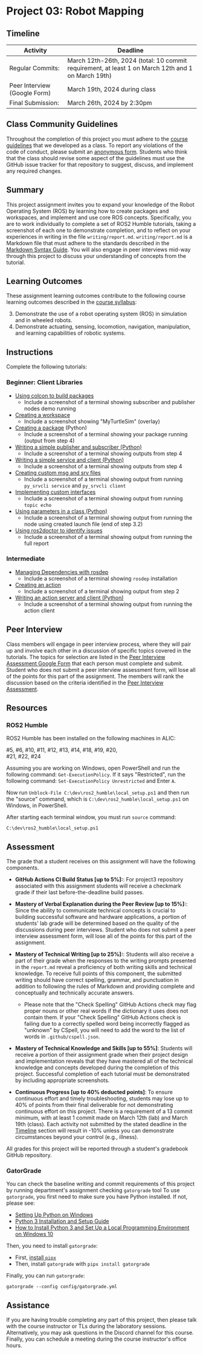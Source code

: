 # Project 03: Robot Mapping

## Timeline

Activity                   | Deadline
-------------------------- | ------------------------------
Regular Commits:  | March 12th-26th, 2024 (total: 10 commit requirement, at least 1 on March 12th and 1 on March 19th)
Peer Interview (Google Form) | March 19th, 2024 during class
Final Submission: | March 26th, 2024 by 2:30pm

## Class Community Guidelines

Throughout the completion of this project you must adhere to the [course guidelines](https://github.com/CMPSC-304-Robotic-Agents-Spring-2024/course_information) that we developed as a class. To report any violations of the code of conduct, please submit an [anonymous form](https://forms.gle/tePfnLY12hyN1Xbd6). Students who think that the class should revise some aspect of the guidelines must use the GitHub issue tracker for that repository to suggest, discuss, and implement any required changes.

## Summary

This project assignment invites you to expand your knowledge of the Robot Operating System (ROS) by learning how to create packages and workspaces, and implement and use core ROS concepts. Specifically, you are to work individually to complete a set of ROS2 Humble tutorials, taking a screenshot of each one to demonstrate completion, and to reflect on your experiences in writing in the file `writing/report.md`. `writing/report.md` is a Markdown file that must adhere to the standards described in the [Markdown Syntax Guide](https://guides.github.com/features/mastering-markdown/). You will also engage in peer interviews mid-way through this project to discuss your understanding of concepts from the tutorial.

## Learning Outcomes

These assignment learning outcomes contribute to the following course learning outcomes described in the [course syllabus](https://github.com/CMPSC-304-Robotic-Agents-Spring-2024/course_information):

3. Demonstrate the use of a robot operating system (ROS) in simulation and in wheeled robots.
4. Demonstrate actuating, sensing, locomotion, navigation, manipulation, and learning capabilities of robotic systems.

## Instructions

Complete the following tutorials:

### Beginner: Client Libraries

- [Using colcon to build packages](https://docs.ros.org/en/humble/Tutorials/Beginner-Client-Libraries/Colcon-Tutorial.html)
  - Include a screenshot of a terminal showing subscriber and publisher nodes demo running
- [Creating a workspace](https://docs.ros.org/en/humble/Tutorials/Beginner-Client-Libraries/Creating-A-Workspace/Creating-A-Workspace.html)
  - Include a screenshot showing "MyTurtleSim" (overlay)
- [Creating a package](https://docs.ros.org/en/humble/Tutorials/Beginner-Client-Libraries/Creating-Your-First-ROS2-Package.html) (Python)
  - Include a screenshot of a terminal showing your package running (output from step 4)
- [Writing a simple publisher and subscriber (Python)](https://docs.ros.org/en/humble/Tutorials/Beginner-Client-Libraries/Writing-A-Simple-Py-Publisher-And-Subscriber.html)
  - Include a screenshot of a terminal showing outputs from step 4
- [Writing a simple service and client (Python)](https://docs.ros.org/en/humble/Tutorials/Beginner-Client-Libraries/Writing-A-Simple-Py-Service-And-Client.html)
  - Include a screenshot of a terminal showing outputs from step 4
- [Creating custom msg and srv files](https://docs.ros.org/en/humble/Tutorials/Beginner-Client-Libraries/Custom-ROS2-Interfaces.html)
  - Include a screenshot of a terminal showing output from running `py_srvcli service` and `py_srvcli client`
- [Implementing custom interfaces](https://docs.ros.org/en/humble/Tutorials/Beginner-Client-Libraries/Single-Package-Define-And-Use-Interface.html)
  - Include a screenshot of a terminal showing output from running `topic echo`
- [Using parameters in a class (Python)](https://docs.ros.org/en/humble/Tutorials/Beginner-Client-Libraries/Using-Parameters-In-A-Class-Python.html)
  - Include a screenshot of a terminal showing output from running the node using created launch file (end of step 3.2)
- [Using ros2doctor to identify issues](https://docs.ros.org/en/humble/Tutorials/Beginner-Client-Libraries/Getting-Started-With-Ros2doctor.html)
  - Include a screenshot of a terminal showing output from running the full report

### Intermediate

- [Managing Dependencies with rosdep](https://docs.ros.org/en/humble/Tutorials/Intermediate/Rosdep.html)
  - Include a screenshot of a terminal showing `rosdep` installation
- [Creating an action](https://docs.ros.org/en/humble/Tutorials/Intermediate/Creating-an-Action.html)
  - Include a screenshot of a terminal showing output from step 2
- [Writing an action server and client (Python)](https://docs.ros.org/en/humble/Tutorials/Intermediate/Writing-an-Action-Server-Client/Py.html)
  - Include a screenshot of a terminal showing output from running the action client

## Peer Interview

Class members will engage in peer interview process, where they will pair up and involve each other in a discussion of specific topics covered in the tutorials. The topics for selection are listed in the [Peer Interview Assessment Google Form](https://forms.gle/wGaoaEfZxdKH6XNB9) that each person must complete and submit. Student who does not submit a peer interview assessment form, will lose all of the points for this part of the assignment. The members will rank the discussion based on the criteria identified in the [Peer Interview Assessment](https://forms.gle/wGaoaEfZxdKH6XNB9).

## Resources

### ROS2 Humble

ROS2 Humble has been installed on the following machines in ALIC:

#5, 
#6, 
#10, 
#11, 
#12, 
#13, 
#14, 
#18, 
#19, 
#20,  
#21, 
#22, 
#24

Assuming you are working on Windows, open PowerShell and run the following command:
`Get-ExecutionPolicy`. If it says "Restricted", run the following command: `Set-ExecutionPolicy Unrestricted` and Enter `A`. 

Now run `Unblock-File C:\dev\ros2_humble\local_setup.ps1` and then run the "source" command, which is `C:\dev\ros2_humble\local_setup.ps1` on Windows, in PowerShell.

After starting each terminal window, you must run `source` command:

`C:\dev\ros2_humble\local_setup.ps1`

## Assessment

The grade that a student receives on this assignment will have the following components.

- **GitHub Actions CI Build Status [up to 5%]:**: For project3 repository associated with this assignment students will receive a checkmark grade if their last before-the-deadline build passes.

- **Mastery of Verbal Explanation during the Peer Review [up to 15%]:**: Since the ability to communicate technical concepts is crucial to building successful software and hardware applications, a portion of students' lab grade will be determined based on the quality of the discussions during peer interviews. Student who does not submit a peer interview assessment form, will lose all of the points for this part of the assignment.

- **Mastery of Technical Writing [up to 25%]:**: Students will also receive a part of their grade when the responses to the writing prompts presented in the `report.md` reveal a proficiency of both writing skills and technical knowledge. To receive full points of this component, the submitted writing should have correct spelling, grammar, and punctuation in addition to following the rules of Markdown and providing complete and conceptually and technically accurate answers.

  - Please note that the "Check Spelling" GitHub Actions check may flag proper nouns or other real words if the dictionary it uses does not contain them. If your "Check Spelling" GitHub Actions check is failing due to a correctly spelled word being incorrectly flagged as "unknown" by CSpell, you will need to add the word to the list of words in `.github/cspell.json`.

- **Mastery of Technical Knowledge and Skills [up to 55%]**: Students will receive a portion of their assignment grade when their project design and implementation reveals that they have mastered all of the technical knowledge and concepts developed during the completion of this project. Successful completion of each  tutorial must be demonstrated by including appropriate screenshots.

- **Continuous Progress [up to 40% deducted points]**: To ensure continuous effort and timely troubleshooting, students may lose up to 40% of points from their final deliverable for not demonstrating continuous effort on this project. There is a requirement of a 13 commit minimum, with at least 1 commit made on March 12th (lab) and March 19th (class). Each activity not submitted by the stated deadline in the [Timeline](#timeline) section  will result in -10% unless you can demonstrate circumstances beyond your control (e.g., illness).

All grades for this project will be reported through a student's gradebook GitHub repository.

### GatorGrade

You can check the baseline writing and commit requirements of this project by running department's assignment checking `gatorgrade` tool To use `gatorgrade`, you first need to make sure you have Python installed. If not, please see:

- [Setting Up Python on Windows](https://realpython.com/lessons/python-windows-setup/)
- [Python 3 Installation and Setup Guide](https://realpython.com/installing-python/)
- [How to Install Python 3 and Set Up a Local Programming Environment on Windows 10](https://www.digitalocean.com/community/tutorials/how-to-install-python-3-and-set-up-a-local-programming-environment-on-windows-10)

Then, you need to install `gatorgrade`:

- First, [install `pipx`](https://pypa.github.io/pipx/installation/)
- Then, install `gatorgrade` with `pipx install gatorgrade`

Finally, you can run `gatorgrade`:

`gatorgrade --config config/gatorgrade.yml`

## Assistance

If you are having trouble completing any part of this project, then please talk with the course instructor or TLs during the laboratory sessions. Alternatively, you may ask questions in the Discord channel for this course. Finally, you can schedule a meeting during the course instructor's office hours.
